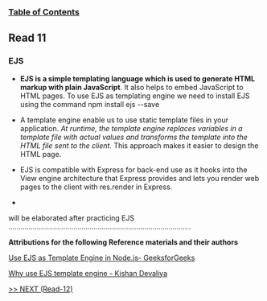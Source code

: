 ### [Table of Contents](https://wondwosentsige.github.io/code-301-reading-notes/Home)

## Read 11

### EJS

- __EJS is a simple templating language which is used to generate HTML markup with plain JavaScript__. It also helps to embed JavaScript to HTML pages. To use EJS as templating engine we need to install EJS using the command npm install ejs --save

- A template engine enable us to use static template files in your application. *At runtime, the template engine replaces variables in a template file with actual values and transforms the template into the HTML file sent to the client.* This approach makes it easier to design the HTML page.

- EJS is compatible with Express for back-end use as it hooks into the View engine architecture that Express provides and lets you render web pages to the client with res.render in Express.

- 

























will be elaborated after practicing EJS
..........................................................................................

__Attributions for the following Reference materials and their authors__


[Use EJS as Template Engine in Node.js- GeeksforGeeks](https://www.geeksforgeeks.org/use-ejs-as-template-engine-in-node-js/#:~:text=EJS%3A%20EJS%20or%20Embedded%20Javascript,and%20produce%20the%20final%20HTML.)

[Why use EJS template engine - Kishan Devaliya](https://www.codementor.io/@kishandevaliya/why-use-ejs-template-engine-with-expressjs-instead-of-handlebars-15tc0hiefq)










[>> NEXT (Read-12)](https://wondwosentsige.github.io/code-301-reading-notes/class-12)